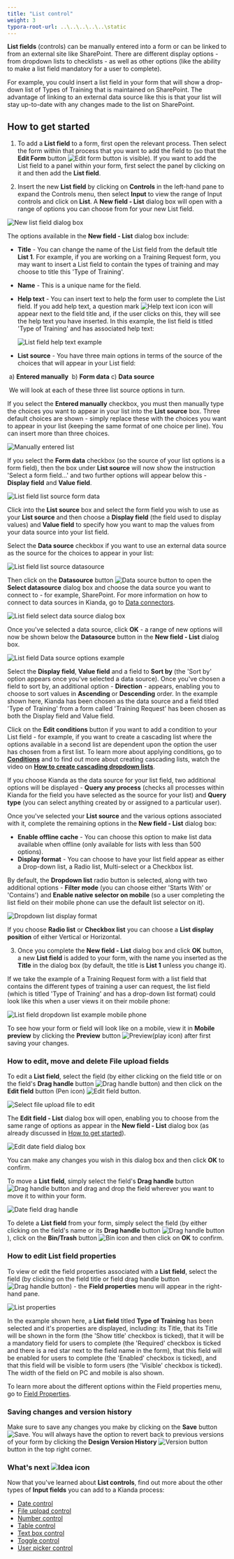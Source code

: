 ```yaml
---
title: "List control"
weight: 3
typora-root-url: ..\..\..\..\..\static
---
```


**List fields** (controls) can be manually entered into a form or can be linked to from an external site like SharePoint. There are different display options - from dropdown lists to checklists - as well as other options (like the ability to make a list field mandatory for a user to complete). 

For example, you could insert a list field in your form that will show a drop-down list of Types of Training that is maintained on SharePoint. The advantage of linking to an external data source like this is that your list will stay up-to-date with any changes made to the list on SharePoint.

## How to get started

1. To add a **List field** to a form, first open the relevant process. Then select the form within that process that you want to add the field to (so that the **Edit Form** button ![Edit form button](/images/penicon.png) is visible). If you want to add the List field to a panel within your form, first select the panel by clicking on it and then add the **List field**.

2. Insert the new **List field** by clicking on **Controls** in the left-hand pane to expand the Controls menu, then select **Input** to view the range of Input controls and click on **List**. A **New field - List** dialog box will open with a range of options you can choose from for your new List field.

![New list field dialog box](/images/list-field-dialog-box.jpg)

   The options available in the **New field - List** dialog box include:

   - **Title** - You can change the name of the List field from the default title **List 1**. For example, if you are working on a Training Request form, you may want to insert a List field to contain the types of training and may choose to title this 'Type of Training'.

   - **Name** - This is a unique name for the field.

   - **Help text** - You can insert text to help the form user to complete the List field. If you add help text, a question mark ![Help text icon](/images/help-icon.jpg) icon will appear next to the field title and, if the user clicks on this, they will see the help text you have inserted. In this example, the list field is titled 'Type of Training' and has associated help text:

     ![List field help text example](/images/list-field-help-text.jpg)

   - **List source** - You have three main options in terms of the source of the choices that will appear in your List field: 

​		a) **Entered manually** 
​		b) **Form data**
​		c) **Data source**

​		We will look at each of these three list source options in turn.

If you select the **Entered manually** checkbox, you must then manually type the choices you want to appear in your list into the **List source** box. Three default choices are shown - simply replace these with the choices you want to appear in your list (keeping the same format of one choice per line). You can insert more than three choices.

![Manually entered list](/images/list-source-manually.jpg)

If you select the **Form data** checkbox (so the source of your list options is a form field), then the box under **List source** will now show the instruction 'Select a form field...' and two further options will appear below this - **Display field** and **Value field**. 

![List field list source form data](/images/list-source-form-data.jpg)      

Click into the **List source** box and select the form field you wish to use as your **List source** and then choose a **Display field** (the field used to display values) and **Value field** to specify how you want to map the values from your data source into your list field.

Select the **Data source** checkbox if you want to use an external data source as the source for the choices to appear in your list:

![List field list source datasource](/images/list-source-datasource.jpg)

Then click on the **Datasource** button ![Data source button](/images/datasource.png) to open the **Select datasource** dialog box and choose the data source you want to connect to - for example, SharePoint. For more information on how to connect to data sources in Kianda, go to [Data connectors](/docs/platform/connectors/).

![List field select data source dialog box](/images/list-select-data-source.jpg)

Once you've selected a data source, click **OK** - a range of new options will now be shown below the **Datasource** button in the **New field - List** dialog box.

![List field Data source options example](/images/list-datasource-options.jpg)

Select the **Display field**, **Value field** and a field to **Sort by** (the 'Sort by' option appears once you've selected a data source). Once you've chosen a field to sort by, an additional option - **Direction** - appears, enabling you to choose to sort values in **Ascending** or **Descending** order. In the example shown here, Kianda has been chosen as the data source and a field titled 'Type of Training' from a form called 'Training Request' has been chosen as both the Display field and Value field.

Click on the **Edit conditions** button if you want to add a condition to your List field - for example, if you want to create a cascading list where the options available in a second list are dependent upon the option the user has chosen from a first list. To learn more about applying conditions, go to [**Conditions**](/docs/platform/rules/general/add-conditions/) and to find out more about creating cascading lists, watch the video on [**How to create cascading dropdown lists**](/docs/how-to/create-cascading-dropdown-lists/).

If you choose Kianda as the data source for your list field, two additional options will be displayed - **Query any process** (checks all processes within Kianda for the field you have selected as the source for your list) and **Query type** (you can select anything created by or assigned to a particular user).

 Once you've selected your **List source** and the various options associated with it, complete the remaining options in the **New field - List** dialog box:

- **Enable offline cache** - You can choose this option to make list data available when offline (only available for lists with less than 500 options). 
- **Display format** - You can choose to have your list field appear as either a Drop-down list, a Radio list, Multi-select or a Checkbox list.

By default, the **Dropdown list** radio button is selected, along with two additional options - **Filter mode** (you can choose either 'Starts With' or 'Contains') and **Enable native selector on mobile** (so a user completing the list field on their mobile phone can use the default list selector on it).

![Dropdown list display format](/images/list-display-format.jpg)

If you choose **Radio list** or **Checkbox list** you can choose a **List display position** of either Vertical or Horizontal.  

3. Once you complete the **New field - List** dialog box and click **OK** button, a new **List field** is added to your form, with the name you inserted as the **Title** in the dialog box (by default, the title is **List 1** unless you change it).


If we take the example of a Training Request form with a list field that contains the different types of training a user can request, the list field (which is titled 'Type of Training' and has a drop-down list format) could look like this when a user views it on their mobile phone:

![List field dropdown list example mobile phone](/images/list-example-mobile.jpg)



To see how your form or field will look like on a mobile, view it in **Mobile preview** by clicking the **Preview** button ![Preview](/images/preview.png)(play icon) after first saving your changes.



### How to edit, move and delete File upload fields

To edit a **List field**, select the field (by either clicking on the field title or on the field's **Drag handle** button ![Drag handle button](/images/draghandlewhite-frame.png)) and then click on the **Edit field** button (Pen icon) ![Edit field button](/images/penicon.png).

![Select file upload file to edit](/images/list-select-to-edit.jpg)

The **Edit field - List** dialog box will open, enabling you to choose from the same range of options as appear in the **New field - List** dialog box (as already discussed in [How to get started](/docs/platform/controls/input/list#how-to-get-started)).

![Edit date field dialog box](/images/list-edit-dialog-example.jpg)

You can make any changes you wish in this dialog box and then click **OK** to confirm. 

To move a **List field**, simply select the field's **Drag handle** button ![Drag handle button](/images/draghandlewhite-frame.png) and drag and drop the field wherever you want to move it to within your form.

![Date field drag handle](/images/list-move-draghandle.jpg)

To delete a **List field** from your form, simply select the field (by either clicking on the field's name or its **Drag handle** button ![Drag handle button](/images/draghandlewhite-frame.png)), click on the **Bin/Trash** button ![Bin icon](/images/binicon.png) and then click on **OK** to confirm.


### How to edit List field properties

To view or edit the field properties associated with a **List field**, select the field (by clicking on the field title or field drag handle button ![Drag handle button](/images/draghandlewhite-frame.png)) - the **Field properties** menu will appear in the right-hand pane.

![List properties](/images/list-field-properties.jpg)

In the example shown here, a **List field** titled **Type of Training** has been selected and it's properties are displayed, including: its Title, that its Title will be shown in the form (the 'Show title' checkbox is ticked), that it will be a mandatory field for users to complete (the 'Required' checkbox is ticked and there is a red star next to the field name in the form), that this field will be enabled for users to complete (the 'Enabled' checkbox is ticked), and that this field will be visible to form users (the 'Visible' checkbox is ticked). The width of the field on PC and mobile is also shown. 

To learn more about the different options within the Field properties menu, go to [Field Properties](/docs/platform/controls/properties#field-properties).



### Saving changes and version history ###
Make sure to save any changes you make by clicking on the **Save** button ![Save](/images/saveprocess.png). You will always have the option to revert back to previous versions of your form by clicking the **Design Version History** ![Version button](/images/version8.png) button in the top right corner.



### What's next  ![Idea icon](/images/18.png) ###

Now that you've learned about **List controls**, find out more about the other types of **Input fields** you can add to a Kianda process:

- [Date control](/docs/platform/controls/input/date/)
- [File upload control](/docs/platform/controls/input/file-upload/)
- [Number control](/docs/platform/controls/input/number/)
- [Table control](/docs/platform/controls/input/table/)
- [Text box control](/docs/platform/controls/input/textbox/)
- [Toggle control](/docs/platform/controls/input/toggle/)
- [User picker control](/docs/platform/controls/input/user-picker/)